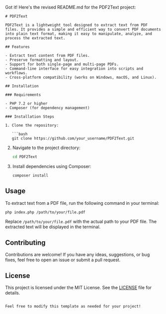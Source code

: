 Got it! Here's the revised README.md for the PDF2Text project:

```
# PDF2Text

PDF2Text is a lightweight tool designed to extract text from PDF files. It provides a simple and efficient way to convert PDF documents into plain text format, making it easy to manipulate, analyze, and process the extracted text.

## Features

- Extract text content from PDF files.
- Preserve formatting and layout.
- Support for both single-page and multi-page PDFs.
- Command-line interface for easy integration into scripts and workflows.
- Cross-platform compatibility (works on Windows, macOS, and Linux).

## Installation

### Requirements

- PHP 7.2 or higher
- Composer (for dependency management)

### Installation Steps

1. Clone the repository:

   ```bash
   git clone https://github.com/your_username/PDF2Text.git
   ```

2. Navigate to the project directory:

   ```bash
   cd PDF2Text
   ```

3. Install dependencies using Composer:

   ```bash
   composer install
   ```

## Usage

To extract text from a PDF file, run the following command in your terminal:

```bash
php index.php /path/to/your/file.pdf
```

Replace `/path/to/your/file.pdf` with the actual path to your PDF file. The extracted text will be displayed in the terminal.

## Contributing

Contributions are welcome! If you have any ideas, suggestions, or bug fixes, feel free to open an issue or submit a pull request.

## License

This project is licensed under the MIT License. See the [LICENSE](LICENSE) file for details.
```

Feel free to modify this template as needed for your project!
